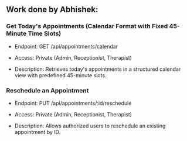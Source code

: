 ## Work done by Abhishek:

### Get Today's Appointments (Calendar Format with Fixed 45-Minute Time Slots)

- Endpoint: GET /api/appointments/calendar

- Access: Private (Admin, Receptionist, Therapist)

- Description: Retrieves today's appointments in a structured calendar view with predefined 45-minute slots.

### Reschedule an Appointment

- Endpoint: PUT /api/appointments/:id/reschedule

- Access: Private (Admin, Receptionist, Therapist)

- Description: Allows authorized users to reschedule an existing appointment by ID.
